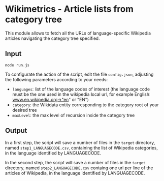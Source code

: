 Wikimetrics - Article lists from category tree
==============================================

This module allows to fetch all the URLs of language-specific Wikipedia articles navigating the category tree specified.

Input
-----
```
node run.js
```

To configurate the action of the script, edit the file `config.json`, adjusting the following parameters according to your needs:

* `languages`: list of the language codes of interest (the language code must be the one used in the wikipedia local url, for example English: www.en.wikipedia.org->"en" or "EN")
* `category`: the Wikidata entity corresponding to the category root of your desired tree
* `maxLevel`: the max level of recursion inside the category tree

Output
------

In a first step, the script will save a number of files in the `target` directory, named `step1_LANGUAGECODE.csv`, containing the list of Wikipedia categories, in the language identified by LANGUAGECODE.

In the second step, the script will save a number of files in the `target` directory, named `step2_LANGUAGECODE.csv` containg one url per line of the articles of Wikipedia, in the language identified by LANGUAGECODE.
